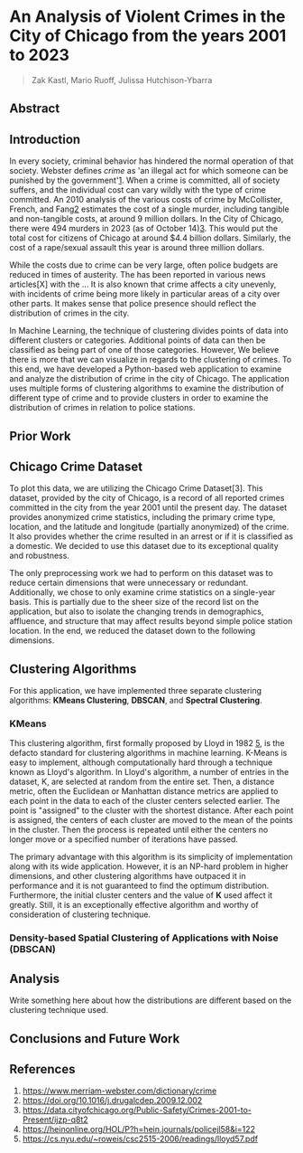 # An Analysis of Violent Crimes in the City of Chicago from the years 2001 to 2023

> Zak Kastl, Mario Ruoff, Julissa Hutchison-Ybarra

## Abstract

## Introduction

In every society, criminal behavior has hindered the normal operation of that society. Webster defines *crime* as 'an illegal act for which someone can be punished by the government'[1](https://www.merriam-webster.com/dictionary/crime). When a crime is committed, all of society suffers, and the individual cost can vary wildly with the type of crime committed. An 2010 analysis of the various costs of crime by McCollister, French, and Fang[2](https://doi.org/10.1016/j.drugalcdep.2009.12.002) estimates the cost of a single murder, including tangible and non-tangible costs, at around 9 million dollars. In the City of Chicago, there were 494 murders in 2023 (as of October 14)[3](https://data.cityofchicago.org/Public-Safety/Crimes-2001-to-Present/ijzp-q8t2). This would put the total cost for citizens of Chicago at around $4.4 billion dollars.  Similarly, the cost of a rape/sexual assault this year is around three million dollars.

While the costs due to crime can be very large, often police budgets are reduced in times of austerity. The has been reported in various news articles[X] with the ... It is also known that crime affects a city unevenly, with incidents of crime being more likely in particular areas of a city over other parts. It makes sense that police presence should reflect the distribution of crimes in the city.

In Machine Learning, the technique of clustering divides points of data into different clusters or categories. Additional points of data can then be classified as being part of one of those categories. However, We believe there is more that we can visualize in regards to the clustering of crimes. To this end, we have developed a Python-based web application to examine and analyze the distribution of crime in the city of Chicago. The application uses multiple forms of clustering algorithms to examine the distribution of different type of crime and to provide clusters in order to examine the distribution of crimes in relation to police stations.

## Prior Work

## Chicago Crime Dataset

To plot this data, we are utilizing the Chicago Crime Dataset[3]. This dataset, provided by the city of Chicago, is a record of all reported crimes committed in the city from the year 2001 until the present day. The dataset provides anonymized crime statistics, including the primary crime type, location, and the latitude and longitude (partially anonymized) of the crime. It also provides whether the crime resulted in an arrest or if it is classified as a domestic. We decided to use this dataset due to its exceptional quality and robustness.

The only preprocessing work we had to perform on this dataset was to reduce certain dimensions that were unnecessary or redundant. Additionally, we chose to only examine crime statistics on a single-year basis. This is partially due to the sheer size of the record list on the application, but also to isolate the changing trends in demographics, affluence, and structure that may affect results beyond simple police station location. In the end, we reduced the dataset down to the following dimensions.

## Clustering Algorithms

For this application, we have implemented three separate clustering algorithms: **KMeans Clustering**, **DBSCAN**, and **Spectral Clustering**.

### KMeans

This clustering algorithm, first formally proposed by Lloyd in 1982 [5](https://cs.nyu.edu/~roweis/csc2515-2006/readings/lloyd57.pdf), is the defacto standard for clustering algorithms in machine learning. K-Means is easy to implement, although computationally hard through a technique known as Lloyd's algorithm. In Lloyd's algorithm, a number of entries in the dataset, K, are selected at random from the entire set. Then, a distance metric, often the Euclidean or Manhattan distance metrics are applied to each point in the data to each of the cluster centers selected earlier. The point is "assigned" to the cluster with the shortest distance. After each point is assigned, the centers of each cluster are moved to the mean of the points in the cluster. Then the process is repeated until either the centers no longer move or a specified number of iterations have passed.

The primary advantage with this algorithm is its simplicity of implementation along with its wide application. However, it is an NP-hard problem in higher dimensions, and other clustering algorithms have outpaced it in performance and it is not guaranteed to find the optimum distribution. Furthermore, the initial cluster centers and the value of **K** used affect it greatly. Still, it is an exceptionally effective algorithm and worthy of consideration of clustering technique.

### Density-based Spatial Clustering of Applications with Noise (DBSCAN)



## Analysis

Write something here about how the distributions are different based on the clustering technique used.

## Conclusions and Future Work

## References

1. https://www.merriam-webster.com/dictionary/crime
2. https://doi.org/10.1016/j.drugalcdep.2009.12.002
3. https://data.cityofchicago.org/Public-Safety/Crimes-2001-to-Present/ijzp-q8t2
4. https://heinonline.org/HOL/P?h=hein.journals/policejl58&i=122
5. https://cs.nyu.edu/~roweis/csc2515-2006/readings/lloyd57.pdf